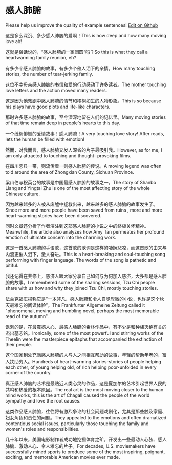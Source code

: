 # 感人肺腑

Please help us improve the quality of example sentences! [Edit on Github](https://github.com/jiyushe/jiyu-example-sentence-source/blob/main/chinese/ganrenfeifu.md)

<p><span class="chinese">这是多么深沉、多少感人肺腑的爱啊！</span><span class="english">This is how deep and how many moving love ah!</span></p>

<p><span class="chinese">这就是俗话说的，“感人肺腑的一家团圆”吗？</span><span class="english">So this is what they call a heartwarming family reunion, eh?</span></p>

<p><span class="chinese">有多少个感人肺腑的故事，有多少个催人泪下的亲情。</span><span class="english">How many touching stories, the number of tear-jerking family.</span></p>

<p><span class="chinese">这位不幸母亲感人肺腑的书信和爱的行动感动了许多读者。</span><span class="english">The mother touching love letters and the action moved many readers.</span></p>

<p><span class="chinese">这是因为他戏剧中感人肺腑的情节和栩栩如生的人物形象。</span><span class="english">This is so because his plays have good plots and life-like characters.</span></p>

<p><span class="chinese">那时许多感人肺腑的故事，至今深深地留在人们的记忆里。</span><span class="english">Many moving stories of that time remain deep in people's hearts to this day.</span></p>

<p><span class="chinese">一个缠绵悱恻的爱情故事！感人肺腑！</span><span class="english">A very touching love story! After reads, lets the human be filled with emotion!</span></p>

<p><span class="chinese">然而，对我而言，感人肺腑又发人深省的片子最吸引我。</span><span class="english">However, as for me, I am only attracted to touching and thought- provoking films.</span></p>

<p><span class="chinese">在四川忠县一带，则流传着一则感人肺腑的传说。</span><span class="english">A moving legend was often told around the area of Zhongxian County, Sichuan Province.</span></p>

<p><span class="chinese">梁山伯与祝英台的故事是中国最感人肺腑的故事之一。</span><span class="english">The story of Shanbo Liang and Yingtai Zhu is one of the most affecting story of the whole Chinese culture.</span></p>

<p><span class="chinese">因为越来越多的人被从废墟中拯救出来，越来越多的感人肺腑的故事发生了。</span><span class="english">Since more and more people have been saved from ruins , more and more heart-warming stories have been discovered.</span></p>

<p><span class="chinese">同时文章还分析了作者溶注到这部感人肺腑的小说之中的终极关怀精神。</span><span class="english">Meanwhile, the article also analyzes how Amy Tan permeates her profound emotion of ultimate concern into the charming work.</span></p>

<p><span class="chinese">这是一首感人肺腑的手语歌，这首歌的歌词是这样的凄婉悲凉，而这首歌的由来与内涵更催人泪下，激人奋进。</span><span class="english">This is a heart-breaking and soul-touching song performing with finger language. The words of the song is pathetic and pitiful.</span></p>

<p><span class="chinese">我还记得在共修上，慈济人跟大家分享自己如何与为何加入慈济，大多都是感人肺腑的故事。</span><span class="english">I remembered some of the sharing sessions, Tzu Chi people share with us how and why they joined Tzu Chi, mostly touching stories.</span></p>

<p><span class="chinese">法兰克福汇报称它是“一本非凡、感人肺腑和令人自觉卑微的小说，也许是这个秋天最难忘的阅读体验”。</span><span class="english">The Frankfurter Allgemeine Zeitung called it "phenomenal, moving and humbling novel, perhaps the most memorable read of the autumn".</span></p>

<p><span class="chinese">讽刺的是，在最震撼人心、最感人肺腑的希林作品中，有不少是和种族灭绝有关的杰出墓志铭。</span><span class="english">Ironically, some of the most powerful and stirring works of the Theelin were the masterpiece epitaphs that accompanied the extinction of their people.</span></p>

<p><span class="chinese">这个国家到处充满感人肺腑的人与人之间相互帮助的故事，年轻的帮助年老的，富人扶助穷人。</span><span class="english">Hundreds of heart-warming stories-stories of people helping each other, of young helping old, of rich helping poor-unfolded in every corner of the country.</span></p>

<p><span class="chinese">真正感人肺腑的艺术是最贴近人类心灵的作品，这是夏加尔的艺术引起世界人民的共鸣和热爱的根本原因。</span><span class="english">The real art is the most moving closer to the human mind works, this is the art of Chagall caused the people of the world sympathy and love the root causes.</span></p>

<p><span class="chinese">这类作品感人肺腑，往往将有激烈争论的社会问题戏剧化，尤其是那些触及家庭、妇女角色和责任的问题。</span><span class="english">They appealed to the emotions and often dramatized contentious social issues, particularly those touching the family and women's roles and responsibilities.</span></p>

<p><span class="chinese">几十年以来，美国电影制作者成功地挖掘体育之矿，开发出一些最动人心弦、感人肺腑、激动人心、令人难忘的片子。</span><span class="english">For decades, U.S. moviemakers have successfully mined sports to produce some of the most inspiring, poignant, exciting, and memorable American movies ever made.</span></p>

